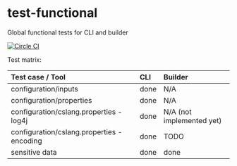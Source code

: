 # test-functional
Global functional tests for CLI and builder

[![Circle CI](https://circleci.com/gh/CloudSlang/test-functional/tree/master.svg?style=svg)](https://circleci.com/gh/CloudSlang/test-functional/tree/master)

Test matrix:

| Test case / Tool | CLI | Builder |
|:-------------|:-------------|:-----|
| configuration/inputs | done | N/A |
| configuration/properties | done | N/A |
| configuration/cslang.properties - log4j | done | N/A (not implemented yet) |
| configuration/cslang.properties - encoding | done | TODO |
| sensitive data | done | done |
